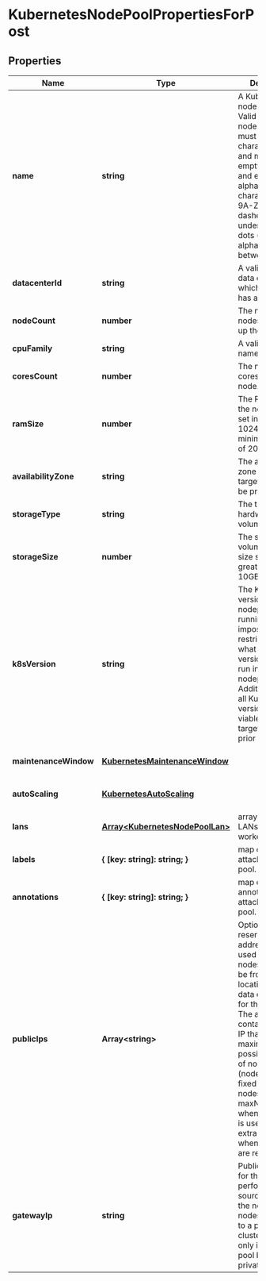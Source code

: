 # KubernetesNodePoolPropertiesForPost

## Properties
| Name | Type | Description | Notes |
| ------------ | ------------- | ------------- | ------------- |
| **name** | **string** | A Kubernetes node pool name. Valid Kubernetes node pool name must be 63 characters or less and must be empty or begin and end with an alphanumeric character ([a-z0-9A-Z]) with dashes (-), underscores (_), dots (.), and alphanumerics between. | [default to undefined] |
| **datacenterId** | **string** | A valid ID of the data center, to which the user has access. | [default to undefined] |
| **nodeCount** | **number** | The number of nodes that make up the node pool. | [default to undefined] |
| **cpuFamily** | **string** | A valid CPU family name. | [default to undefined] |
| **coresCount** | **number** | The number of cores for the node. | [default to undefined] |
| **ramSize** | **number** | The RAM size for the node. Must be set in multiples of 1024 MB, with minimum size is of 2048 MB. | [default to undefined] |
| **availabilityZone** | **string** | The availability zone in which the target VM should be provisioned. | [default to undefined] |
| **storageType** | **string** | The type of hardware for the volume. | [default to undefined] |
| **storageSize** | **number** | The size of the volume in GB. The size should be greater than 10GB. | [default to undefined] |
| **k8sVersion** | **string** | The Kubernetes version the nodepool is running. This imposes restrictions on what Kubernetes versions can be run in a cluster\'s nodepools. Additionally, not all Kubernetes versions are viable upgrade targets for all prior versions. | [optional] [default to undefined] |
| **maintenanceWindow** | [**KubernetesMaintenanceWindow**](KubernetesMaintenanceWindow.md) |  | [optional] [default to undefined] |
| **autoScaling** | [**KubernetesAutoScaling**](KubernetesAutoScaling.md) |  | [optional] [default to undefined] |
| **lans** | [**Array&lt;KubernetesNodePoolLan&gt;**](KubernetesNodePoolLan.md) | array of additional LANs attached to worker nodes | [optional] [default to undefined] |
| **labels** | **{ [key: string]: string; }** | map of labels attached to node pool. | [optional] [default to undefined] |
| **annotations** | **{ [key: string]: string; }** | map of annotations attached to node pool. | [optional] [default to undefined] |
| **publicIps** | **Array&lt;string&gt;** | Optional array of reserved public IP addresses to be used by the nodes. IPs must be from same location as the data center used for the node pool. The array must contain one more IP than the maximum possible number of nodes (nodeCount+1 for fixed number of nodes or maxNodeCount+1 when auto scaling is used). The extra IP is used when the nodes are rebuilt. | [optional] [default to undefined] |
| **gatewayIp** | **string** | Public IP address for the gateway performing source NAT for the node pool\'s nodes belonging to a private cluster. Required only if the node pool belongs to a private cluster. | [optional] [default to undefined] |


